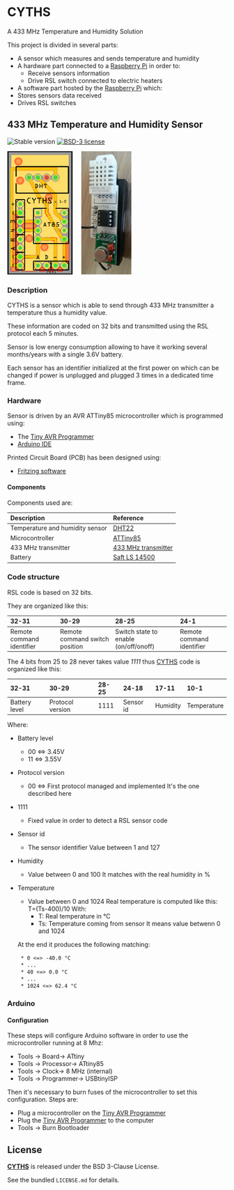 # CYTHS

A 433 MHz Temperature and Humidity Solution

This project is divided in several parts:
 * A sensor which measures and sends temperature and humidity
 * A hardware part connected to a [Raspberry Pi](https://www.raspberrypi.org/products/) in order to:
    * Receive sensors information
    * Drive RSL switch connected to electric heaters
 * A software part hosted by the [Raspberry Pi](https://www.raspberrypi.org/products/) which:
  * Stores sensors data received
  * Drives RSL switches

## 433 MHz Temperature and Humidity Sensor

![Stable version](https://img.shields.io/badge/stable-1.0.3-blue.svg)
[![BSD-3 license](https://img.shields.io/badge/license-BSD--3--Clause-428F7E.svg)](https://tldrlegal.com/license/bsd-3-clause-license-%28revised%29)

![CYTHS-PCB](/doc/images/CYTHS-PCB.png?raw=true "CYTHS-PCB")&nbsp;&nbsp;&nbsp;&nbsp;&nbsp;![CYTHS](/doc/images/CYTHS.jpg?raw=true "CYTHS")

### Description

CYTHS is a sensor which is able to send through 433 MHz transmitter a temperature thus a humidity value.

These information are coded on 32 bits and transmitted using the RSL protocol each 5 minutes.

Sensor is low energy consumption allowing to have it working several months/years with a single 3.6V battery.

Each sensor has an identifier initialized at the first power on which can be changed if power is unplugged and plugged 3 times in a dedicated time frame.

### Hardware

Sensor is driven by an AVR ATTiny85 microcontroller which is programmed using:
 * The [Tiny AVR Programmer](https://www.sparkfun.com/products/11801)
 * [Arduino IDE](http://www.arduino.org/)

Printed Circuit Board (PCB) has been designed using:
 * [Fritzing software](http://fritzing.org)

#### Components

Components used are:

| Description                     | Reference                                                                 |
|:--------------------------------|:--------------------------------------------------------------------------|
| Temperature and humidity sensor | [DHT22](http://www.humiditycn.com/cp22.html)                              |
| Microcontroller                 | [ATTiny85](http://www.atmel.com/devices/attiny85.aspx)                    |
| 433 MHz transmitter             | [433 MHz transmitter](http://www.seeedstudio.com/wiki/433Mhz_RF_link_kit) |
| Battery                         | [Saft LS 14500](www.saftbatteries.com/force_download/LS14500.pdf)         |

### Code structure

RSL code is based on 32 bits.

They are organized like this:

| 32-31                     | 30-29                          | 28-25                                 | 24-1                      |
|:--------------------------|:-------------------------------|:--------------------------------------|:--------------------------|
| Remote command identifier | Remote command switch position | Switch state to enable (on/off/onoff) | Remote command identifier |

The 4 bits from 25 to 28 never takes value *1111* thus [CYTHS](https://github.com/cyosp/CYTHS) code is organized like this:

| 32-31         | 30-29            | 28-25 | 24-18     | 17-11    | 10-1        |
|:--------------|:-----------------|:------|:----------|:---------|:------------|
| Battery level | Protocol version | 1111  | Sensor id | Humidity | Temperature |

Where:
 * Battery level
 	* 00 <=> 3.45V
 	* 11 <=> 3.55V

 * Protocol version
 	* 00 <=> First protocol managed and implemented
	It's the one described here

 * 1111
	* Fixed value in order to detect a RSL sensor code

 * Sensor id
	* The sensor identifier
	Value between 1 and 127

 * Humidity
	* Value between 0 and 100
    It matches with the real humidity in %

 * Temperature
	* Value between 0 and 1024
	Real temperature is computed like this:
			T=(Ts-400)/10
    With:
		* T: Real temperature in °C
		* Ts: Temperature coming from sensor
			It means value betwenn 0 and 1024

	At the end it produces the following matching:

		* 0 <=> -40.0 °C
		* ...
		* 40 <=> 0.0 °C
		* ...
		* 1024 <=> 62.4 °C

### Arduino

#### Configuration

These steps will configure Arduino software in order to use the microcontroller running at 8 Mhz:
 * Tools -> Board-> ATtiny
 * Tools -> Processor-> ATtiny85
 * Tools -> Clock-> 8 MHz (internal)
 * Tools -> Programmer-> USBtinyISP

Then it's necessary to burn fuses of the microcontroller to set this configuration.
Steps are:
 * Plug a microcontroller on the [Tiny AVR Programmer](https://www.sparkfun.com/products/11801)
 * Plug the [Tiny AVR Programmer](https://www.sparkfun.com/products/11801) to the computer
 * Tools -> Burn Bootloader

## License

**[CYTHS](https://github.com/cyosp/CYTHS)** is released under the BSD 3-Clause License.

See the bundled `LICENSE.md` for details.
